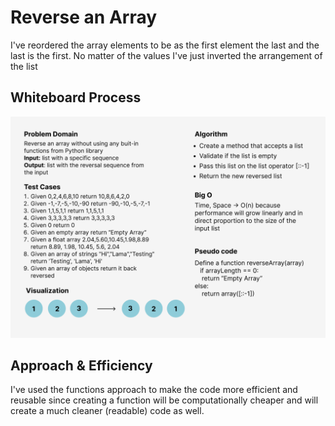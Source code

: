 # Reverse an Array
<!-- Description of the challenge -->
I've reordered the array elements to be as the first element the last and the last is the first.
No matter of the values I've just inverted the arrangement of the list

## Whiteboard Process
<!-- Embedded whiteboard image -->
![My Whiteboard](array-reverse.png)


## Approach & Efficiency
I've used the functions approach to make the code more efficient and reusable since creating a function 
will be computationally cheaper and will create a much cleaner (readable) code as well.